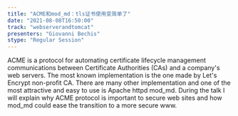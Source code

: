 ```yaml
---
title: "ACME和mod_md：tls证书使用变简单了"
date: "2021-08-08T16:50:00" 
track: "webserverandtomcat"
presenters: "Giovanni Bechis"
stype: "Regular Session"
---
```

ACME is a protocol for automating certificate lifecycle management communications between Certificate Authorities (CAs) and a company's web servers.
 The most known implementation is the one made by Let's Encrypt non-profit CA.
 There are many other implementation and one of the most attractive and easy to use is Apache httpd mod_md.
 During the talk I will explain why ACME protocol is important to secure web sites and how mod_md could ease the transition to a more secure www.
